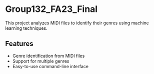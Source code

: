 # Group132_FA23_Final
This project analyzes MIDI files to identify their genres using machine learning techniques.

## Features
- Genre identification from MIDI files
- Support for multiple genres
- Easy-to-use command-line interface
